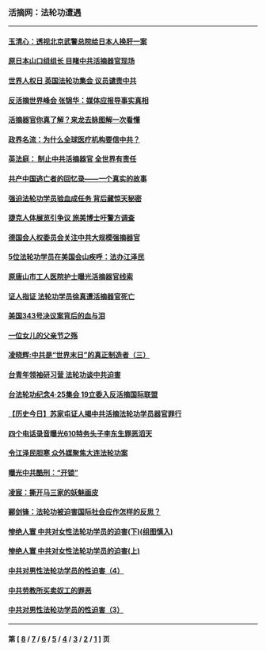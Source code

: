 ### 活摘网：法轮功遭遇
---
#### [玉清心：透视北京武警总院给日本人换肝一案](../../pages/nf5881/n13771978.md?10090430) 
#### [原日本山口组组长 目睹中共活摘器官现场](../../pages/nf5881/n13767360.md?10090430) 
#### [世界人权日 英国法轮功集会 议员谴责中共](../../pages/nf5881/n13431763.md?10090430) 
#### [反活摘世界峰会 张锦华：媒体应报导事实真相](../../pages/nf5881/n13278502.md?10090430) 
#### [活摘器官你真了解？来龙去脉图解一次看懂](../../pages/nf5881/n13013820.md?10090430) 
#### [政界名流：为什么全球医疗机构要信中共？](../../pages/nf5881/n11945479.md?10090430) 
#### [英法庭： 制止中共活摘器官 全世界有责任](../../pages/nf5881/n11330691.md?10090430) 
#### [共产中国逃亡者的回忆录——一个真实的故事](../../pages/nf5881/n10918649.md?10090430) 
#### [强迫法轮功学员验血成任务 背后藏惊天秘密](../../pages/nf5881/n4252384.md?10090430) 
#### [捷克人体展览引争议 旅美博士吁警方调查](../../pages/nf5881/n9429187.md?10090430) 
#### [德国会人权委员会关注中共大规模强摘器官](../../pages/nf5881/n8418950.md?10090430) 
#### [5位法轮功学员在美国会山疾呼：法办江泽民](../../pages/nf5881/n8101519.md?10090430) 
#### [原唐山市工人医院护士曝光活摘器官线索](../../pages/nf5881/n8076384.md?10090430) 
#### [证人指证 法轮功学员徐真遭活摘器官死亡](../../pages/nf5881/n8042467.md?10090430) 
#### [美国343号决议案背后的血与泪](../../pages/nf5881/n8020684.md?10090430) 
#### [一位女儿的父亲节之殇](../../pages/nf5881/n8014122.md?10090430) 
#### [凌晓辉:中共是“世界末日”的真正制造者（三）](../../pages/nf5881/n4210333.md?10090430) 
#### [台青年领袖研习营 法轮功谈中共迫害](../../pages/nf5881/n4141857.md?10090430) 
#### [台法轮功纪念4‧25集会 19立委入反活摘国际联盟](../../pages/nf5881/n4141821.md?10090430) 
#### [【历史今日】苏家屯证人揭中共活摘法轮功学员器官罪行](../../pages/nf5881/n4135912.md?10090430) 
#### [四个电话录音曝光610特务头子李东生罪恶滔天](../../pages/nf5881/n4040060.md?10090430) 
#### [令江泽民胆寒 众外媒聚焦大连法轮功案](../../pages/nf5881/n3932671.md?10090430) 
#### [曝光中共酷刑：“开锁”](../../pages/nf5881/n3889373.md?10090430) 
#### [凌宸：撕开马三家的妖魅画皮](../../pages/nf5881/n3849369.md?10090430) 
#### [郦剑锋：法轮功被迫害国际社会应作怎样的反思？](../../pages/nf5881/n3824560.md?10090430) 
#### [惨绝人寰 中共对女性法轮功学员的迫害(下)(组图慎入)](../../pages/nf5881/n3816285.md?10090430) 
#### [惨绝人寰 中共对女性法轮功学员的迫害(上)](../../pages/nf5881/n3815374.md?10090430) 
#### [中共对男性法轮功学员的性迫害（4）](../../pages/nf5881/n3769144.md?10090430) 
#### [中共劳教所买卖奴工的罪恶](../../pages/nf5881/n3769378.md?10090430) 
#### [中共对男性法轮功学员的性迫害（3）](../../pages/nf5881/n3768231.md?10090430) 

---
#### 第 [ [8](./8.md?10090430) / [7](./7.md?10090430) / [6](./6.md?10090430) / [5](./5.md?10090430) / [4](./4.md?10090430) / [3](./3.md?10090430) / [2](./2.md?10090430) / [1](./1.md?10090430) ] 页
